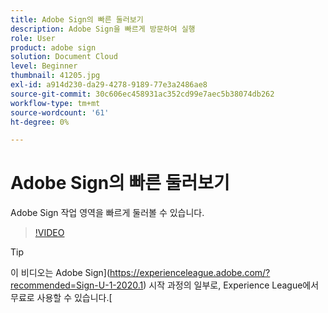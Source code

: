 ```yaml
---
title: Adobe Sign의 빠른 둘러보기
description: Adobe Sign을 빠르게 방문하여 실행
role: User
product: adobe sign
solution: Document Cloud
level: Beginner
thumbnail: 41205.jpg
exl-id: a914d230-da29-4278-9189-77e3a2486ae8
source-git-commit: 30c606ec458931ac352cd99e7aec5b38074db262
workflow-type: tm+mt
source-wordcount: '61'
ht-degree: 0%

---
```


# Adobe Sign의 빠른 둘러보기

Adobe Sign 작업 영역을 빠르게 둘러볼 수 있습니다.

>[!VIDEO](https://video.tv.adobe.com/v/41205?hidetitle=true)

>[!TIP]
>
>이 비디오는 Adobe Sign](https://experienceleague.adobe.com/?recommended=Sign-U-1-2020.1) 시작 과정의 일부로, Experience League에서 무료로 사용할 수 있습니다.[

